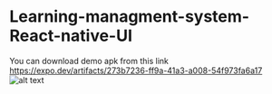 # Learning-managment-system-React-native-UI
You can download demo apk from this link	
https://expo.dev/artifacts/273b7236-ff9a-41a3-a008-54f973fa6a17
![alt text](http://url/to/img.png)
